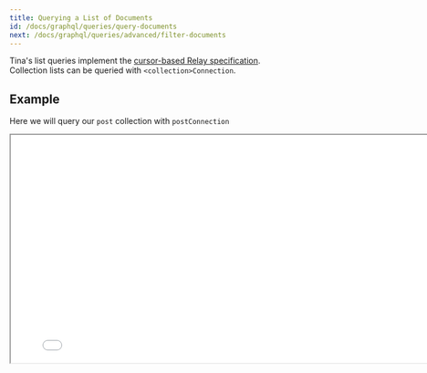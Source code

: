 ```yaml
---
title: Querying a List of Documents
id: /docs/graphql/queries/query-documents
next: /docs/graphql/queries/advanced/filter-documents
---
```


Tina's list queries implement the [cursor-based Relay specification](https://relay.dev/graphql/connections.htm). Collection lists can be queried with `<collection>Connection`.

## Example

Here we will query our `post` collection with `postConnection`

<iframe loading="lazy" src="/api/graphiql/?query=%7B%0A%20%20postConnection%20%7B%0A%20%20%20%20edges%20%7B%0A%20%20%20%20%20%20node%20%7B%0A%20%20%20%20%20%20%20%20id%0A%20%20%20%20%20%20%20%20title%0A%20%20%20%20%20%20%7D%0A%20%20%20%20%7D%0A%20%20%7D%0A%7D%0A" width="800" height="400" />
